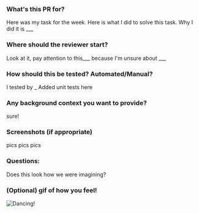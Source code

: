 ### What's this PR for?
Here was my task for the week.  Here is what I did to solve this task.  Why I did it is ___

### Where should the reviewer start?
Look at it, pay attention to this___ because I'm unsure about ___ 

### How should this be tested? Automated/Manual? 
I tested by _ Added unit tests here

### Any background context you want to provide?
sure! 

### Screenshots (if appropriate)
pics pics pics

### Questions:
Does this look how we were imagining?

### (Optional) gif of how you feel!
![Dancing!](https://media.tenor.com/images/5065ef19ac424563a7f61c08c32f9c92/tenor.gif)
